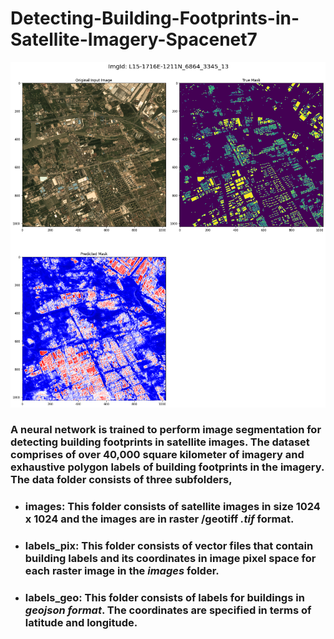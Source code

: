 # Detecting-Building-Footprints-in-Satellite-Imagery-Spacenet7

<p align="center">
<img src="media/output.png" width="700">


### A neural network is trained to perform image segmentation for detecting building footprints in satellite images. The dataset comprises of over 40,000 square kilometer of imagery and exhaustive polygon labels of building footprints in the imagery. The data folder consists of three subfolders,

- ### **images:** This folder consists of satellite images in size 1024 x 1024 and the images are in raster /geotiff <i>.tif</i> format.   
	
- ### **labels_pix:** This folder consists of vector files that contain building labels and its coordinates in image pixel space for each raster image in the *images* folder.      

- ### **labels_geo:** This folder consists of labels for buildings in <i>geojson format</i>. The coordinates are specified in terms of latitude and longitude.
